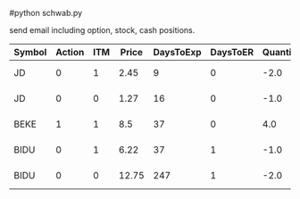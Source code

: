 #python schwab.py

send email including option, stock, cash positions.



| Symbol | Action | ITM | Price | DaysToExp | DaysToER | Quantity | Extrinsic | CallPut | Strike | Underlying | Exp        | Delta | Gamma | Theta  | Vega   | OpenInterest | Volatility | Unit |
|--------|--------|-----|-------|-----------|----------|----------|-----------|---------|--------|------------|------------|-------|-------|--------|--------|--------------|------------|------|
| JD     | 0      | 1   | 2.45  | 9         | 0        | -2.0     | 0.92      | CALL    | 32.0   | 33.545     | 2024-05-24 | 0.686 | 0.091 | -0.083 | 0.019  | 604          | 73.543     | 100  |
| JD     | 0      | 0   | 1.27  | 16        | 0        | -1.0     | 2.67      | CALL    | 35.0   | 33.545     | 2024-05-31 | 0.413 | 0.084 | -0.059 | 0.027  | 5217         | 65.535     | 100  |
| BEKE   | 1      | 1   | 8.5   | 37        | 0        | 4.0      | -1.405    | CALL    | 9.85   | 18.255     | 2024-06-21 | 0.957 | 0.012 | -0.011 | 0.005  | 5            | 130.141    | 100  |
| BIDU   | 0      | 1   | 6.22  | 37        | 1        | -1.0     | 5.71      | CALL    | 110.0  | 110.505    | 2024-06-21 | 0.557 | 0.028 | -0.084 | 0.139  | 3033         | 40.212     | 100  |
| BIDU   | 0      | 0   | 12.75 | 247       | 1        | -2.0     | 22.31     | CALL    | 120.0  | 110.505    | 2025-01-17 | 0.512 | 0.011 | -0.036 | 0.363  | 2685         | 41.28      | 100  |
